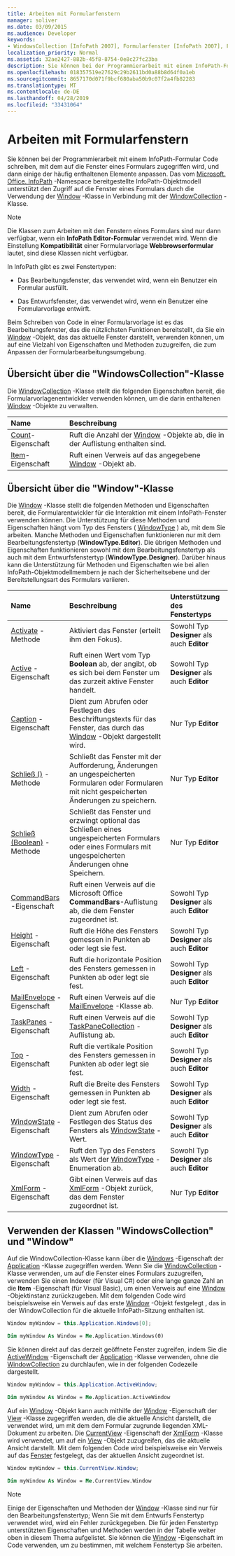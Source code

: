 ```yaml
---
title: Arbeiten mit Formularfenstern
manager: soliver
ms.date: 03/09/2015
ms.audience: Developer
keywords:
- WindowsCollection [InfoPath 2007], Formularfenster [InfoPath 2007], Fensterklasse [InfoPath 2007]
localization_priority: Normal
ms.assetid: 32ae2427-882b-45f8-8754-0e8c27fc23ba
description: Sie können bei der Programmierarbeit mit einem InfoPath-Formular Code schreiben, mit dem auf die Fenster eines Formulars zugegriffen wird, und dann einige der häufig enthaltenen Elemente anpassen. Das vom Microsoft. Office. InfoPath-Namespace bereitgestellte InfoPath-Objektmodell unterstützt den Zugriff auf die Fenster eines Formulars durch die Verwendung der Window-Klasse in Verbindung mit der WindowCollection-Klasse.
ms.openlocfilehash: 018357519e27629c29b2611bd0a88b8d64f0a1eb
ms.sourcegitcommit: 8657170d071f9bcf680aba50b9c07f2a4fb82283
ms.translationtype: MT
ms.contentlocale: de-DE
ms.lasthandoff: 04/28/2019
ms.locfileid: "33431064"
---
```

# <a name="work-with-form-windows"></a>Arbeiten mit Formularfenstern

Sie können bei der Programmierarbeit mit einem InfoPath-Formular Code schreiben, mit dem auf die Fenster eines Formulars zugegriffen wird, und dann einige der häufig enthaltenen Elemente anpassen. Das vom [Microsoft. Office. InfoPath](https://msdn.microsoft.com/library/Microsoft.Office.InfoPath.aspx) -Namespace bereitgestellte InfoPath-Objektmodell unterstützt den Zugriff auf die Fenster eines Formulars durch die Verwendung der [Window](https://msdn.microsoft.com/library/Microsoft.Office.InfoPath.Window.aspx) -Klasse in Verbindung mit der [WindowCollection](https://msdn.microsoft.com/library/Microsoft.Office.InfoPath.WindowCollection.aspx) -Klasse. 
  
> [!NOTE]
> Die Klassen zum Arbeiten mit den Fenstern eines Formulars sind nur dann verfügbar, wenn ein **InfoPath Editor-Formular** verwendet wird. Wenn die Einstellung **Kompatibilität** einer Formularvorlage **Webbrowserformular** lautet, sind diese Klassen nicht verfügbar. 
  
In InfoPath gibt es zwei Fenstertypen: 
  
- Das Bearbeitungsfenster, das verwendet wird, wenn ein Benutzer ein Formular ausfüllt.
    
- Das Entwurfsfenster, das verwendet wird, wenn ein Benutzer eine Formularvorlage entwirft.
    
Beim Schreiben von Code in einer Formularvorlage ist es das Bearbeitungsfenster, das die nützlichsten Funktionen bereitstellt, da Sie ein [Window](https://msdn.microsoft.com/library/Microsoft.Office.InfoPath.Window.aspx) -Objekt, das das aktuelle Fenster darstellt, verwenden können, um auf eine Vielzahl von Eigenschaften und Methoden zuzugreifen, die zum Anpassen der Formularbearbeitungsumgebung. 
  
## <a name="overview-of-the-windowscollection-class"></a>Übersicht über die "WindowsCollection"-Klasse

Die [WindowCollection](https://msdn.microsoft.com/library/Microsoft.Office.InfoPath.WindowCollection.aspx) -Klasse stellt die folgenden Eigenschaften bereit, die Formularvorlagenentwickler verwenden können, um die darin enthaltenen [Window](https://msdn.microsoft.com/library/Microsoft.Office.InfoPath.Window.aspx) -Objekte zu verwalten. 
  
|**Name**|**Beschreibung**|
|:-----|:-----|
|[Count](https://msdn.microsoft.com/library/Microsoft.Office.InfoPath.WindowCollection.Count.aspx)-Eigenschaft  <br/> |Ruft die Anzahl der [Window](https://msdn.microsoft.com/library/Microsoft.Office.InfoPath.Window.aspx) -Objekte ab, die in der Auflistung enthalten sind.  <br/> |
|[Item](https://msdn.microsoft.com/library/Microsoft.Office.InfoPath.WindowCollection.Item.aspx)-Eigenschaft  <br/> |Ruft einen Verweis auf das angegebene [Window](https://msdn.microsoft.com/library/Microsoft.Office.InfoPath.Window.aspx) -Objekt ab.  <br/> |
   
## <a name="overview-of-the-window-class"></a>Übersicht über die "Window"-Klasse

Die [Window](https://msdn.microsoft.com/library/Microsoft.Office.InfoPath.Window.aspx) -Klasse stellt die folgenden Methoden und Eigenschaften bereit, die Formularentwickler für die Interaktion mit einem InfoPath-Fenster verwenden können. Die Unterstützung für diese Methoden und Eigenschaften hängt vom Typ des Fensters ( [WindowType](https://msdn.microsoft.com/library/Microsoft.Office.InfoPath.WindowType.aspx) ) ab, mit dem Sie arbeiten. Manche Methoden und Eigenschaften funktionieren nur mit dem Bearbeitungsfenstertyp (**WindowType.Editor**). Die übrigen Methoden und Eigenschaften funktionieren sowohl mit dem Bearbeitungsfenstertyp als auch mit dem Entwurfsfenstertyp (**WindowType.Designer**). Darüber hinaus kann die Unterstützung für Methoden und Eigenschaften wie bei allen InfoPath-Objektmodellmembern je nach der Sicherheitsebene und der Bereitstellungsart des Formulars variieren.
  
|**Name**|**Beschreibung**|**Unterstützung des Fenstertyps**|
|:-----|:-----|:-----|
|[Activate](https://msdn.microsoft.com/library/Microsoft.Office.InfoPath.Window.Activate.aspx) -Methode  <br/> |Aktiviert das Fenster (erteilt ihm den Fokus).  <br/> |Sowohl Typ **Designer** als auch **Editor**  <br/> |
|[Active](https://msdn.microsoft.com/library/Microsoft.Office.InfoPath.Window.Active.aspx) -Eigenschaft  <br/> |Ruft einen Wert vom Typ **Boolean** ab, der angibt, ob es sich bei dem Fenster um das zurzeit aktive Fenster handelt.  <br/> |Sowohl Typ **Designer** als auch **Editor**  <br/> |
|[Caption](https://msdn.microsoft.com/library/Microsoft.Office.InfoPath.Window.Caption.aspx) -Eigenschaft  <br/> |Dient zum Abrufen oder Festlegen des Beschriftungstexts für das Fenster, das durch das [Window](https://msdn.microsoft.com/library/Microsoft.Office.InfoPath.Window.aspx) -Objekt dargestellt wird.  <br/> |Nur Typ **Editor**  <br/> |
|[Schließ ()](https://msdn.microsoft.com/library/Microsoft.Office.InfoPath.Window.Close.aspx) -Methode  <br/> |Schließt das Fenster mit der Aufforderung, Änderungen an ungespeicherten Formularen oder Formularen mit nicht gespeicherten Änderungen zu speichern.  <br/> |Nur Typ **Editor**  <br/> |
|[Schließ (Boolean)](https://msdn.microsoft.com/library/Microsoft.Office.InfoPath.Window.Close.aspx) -Methode  <br/> |Schließt das Fenster und erzwingt optional das Schließen eines ungespeicherten Formulars oder eines Formulars mit ungespeicherten Änderungen ohne Speichern.  <br/> |Nur Typ **Editor**  <br/> |
|[CommandBars](https://msdn.microsoft.com/library/Microsoft.Office.InfoPath.Window.CommandBars.aspx) -Eigenschaft  <br/> |Ruft einen Verweis auf die Microsoft Office **CommandBars**-Auflistung ab, die dem Fenster zugeordnet ist.  <br/> |Sowohl Typ **Designer** als auch **Editor**  <br/> |
|[Height](https://msdn.microsoft.com/library/Microsoft.Office.InfoPath.Window.Height.aspx) -Eigenschaft  <br/> |Ruft die Höhe des Fensters gemessen in Punkten ab oder legt sie fest.  <br/> |Sowohl Typ **Designer** als auch **Editor**  <br/> |
|[Left](https://msdn.microsoft.com/library/Microsoft.Office.InfoPath.Window.Left.aspx) -Eigenschaft  <br/> |Ruft die horizontale Position des Fensters gemessen in Punkten ab oder legt sie fest.  <br/> |Sowohl Typ **Designer** als auch **Editor**  <br/> |
|[MailEnvelope](https://msdn.microsoft.com/library/Microsoft.Office.InfoPath.Window.MailEnvelope.aspx) -Eigenschaft  <br/> |Ruft einen Verweis auf die [MailEnvelope](https://msdn.microsoft.com/library/Microsoft.Office.InfoPath.MailEnvelope.aspx) -Klasse ab.  <br/> |Nur Typ **Editor**  <br/> |
|[TaskPanes](https://msdn.microsoft.com/library/Microsoft.Office.InfoPath.Window.TaskPanes.aspx) -Eigenschaft  <br/> |Ruft einen Verweis auf die [TaskPaneCollection](https://msdn.microsoft.com/library/Microsoft.Office.InfoPath.TaskPaneCollection.aspx) -Auflistung ab.  <br/> |Sowohl Typ **Designer** als auch **Editor**  <br/> |
|[Top](https://msdn.microsoft.com/library/Microsoft.Office.InfoPath.Window.Top.aspx) -Eigenschaft  <br/> |Ruft die vertikale Position des Fensters gemessen in Punkten ab oder legt sie fest.  <br/> |Sowohl Typ **Designer** als auch **Editor**  <br/> |
|[Width](https://msdn.microsoft.com/library/Microsoft.Office.InfoPath.Window.Width.aspx) -Eigenschaft  <br/> |Ruft die Breite des Fensters gemessen in Punkten ab oder legt sie fest.  <br/> |Sowohl Typ **Designer** als auch **Editor**  <br/> |
|[WindowState](https://msdn.microsoft.com/library/Microsoft.Office.InfoPath.Window.WindowState.aspx) -Eigenschaft  <br/> |Dient zum Abrufen oder Festlegen des Status des Fensters als [WindowState](https://msdn.microsoft.com/library/Microsoft.Office.InfoPath.WindowState.aspx) -Wert.  <br/> |Sowohl Typ **Designer** als auch **Editor**  <br/> |
|[WindowType](https://msdn.microsoft.com/library/Microsoft.Office.InfoPath.Window.WindowType.aspx) -Eigenschaft  <br/> |Ruft den Typ des Fensters als Wert der [WindowType](https://msdn.microsoft.com/library/Microsoft.Office.InfoPath.WindowType.aspx) -Enumeration ab.  <br/> |Sowohl Typ **Designer** als auch **Editor**  <br/> |
|[XmlForm](https://msdn.microsoft.com/library/Microsoft.Office.InfoPath.Window.XmlForm.aspx) -Eigenschaft  <br/> |Gibt einen Verweis auf das [XmlForm](https://msdn.microsoft.com/library/Microsoft.Office.InfoPath.XmlForm.aspx) -Objekt zurück, das dem Fenster zugeordnet ist.  <br/> |Nur Typ **Editor**  <br/> |
   
## <a name="using-the-windowscollection-and-window-classes"></a>Verwenden der Klassen "WindowsCollection" und "Window"

Auf [](https://msdn.microsoft.com/library/Microsoft.Office.InfoPath.WindowCollection.aspx) die WindowCollection-Klasse kann über die [Windows](https://msdn.microsoft.com/library/Microsoft.Office.InfoPath.Application.Windows.aspx) -Eigenschaft der [Application](https://msdn.microsoft.com/library/Microsoft.Office.InfoPath.Application.aspx) -Klasse zugegriffen werden. Wenn Sie die [WindowCollection](https://msdn.microsoft.com/library/Microsoft.Office.InfoPath.WindowCollection.aspx) -Klasse verwenden, um auf die Fenster eines Formulars zuzugreifen, verwenden Sie einen Indexer (für Visual C#) oder eine lange ganze Zahl an die **Item** -Eigenschaft (für Visual Basic), um einen Verweis auf eine [Window](https://msdn.microsoft.com/library/Microsoft.Office.InfoPath.Window.aspx) -Objektinstanz zurückzugeben. Mit dem folgenden Code wird beispielsweise ein Verweis auf das erste [Window](https://msdn.microsoft.com/library/Microsoft.Office.InfoPath.Window.aspx) -Objekt festgelegt [](https://msdn.microsoft.com/library/Microsoft.Office.InfoPath.WindowCollection.aspx) , das in der WindowCollection für die aktuelle InfoPath-Sitzung enthalten ist. 
  
```cs
Window myWindow = this.Application.Windows[0];
```

```vb
Dim myWindow As Window = Me.Application.Windows(0)
```

Sie können direkt auf das derzeit geöffnete Fenster zugreifen, indem Sie die [ActiveWindow](https://msdn.microsoft.com/library/Microsoft.Office.InfoPath.Application.ActiveWindow.aspx) -Eigenschaft der [Application](https://msdn.microsoft.com/library/Microsoft.Office.InfoPath.Application.aspx) -Klasse verwenden, ohne die [WindowCollection](https://msdn.microsoft.com/library/Microsoft.Office.InfoPath.WindowCollection.aspx) zu durchlaufen, wie in der folgenden Codezeile dargestellt. 
  
```cs
Window myWindow = this.Application.ActiveWindow;
```

```vb
Dim myWindow As Window = Me.Application.ActiveWindow
```

Auf ein [Window](https://msdn.microsoft.com/library/Microsoft.Office.InfoPath.Window.aspx) -Objekt kann auch mithilfe der [Window](https://msdn.microsoft.com/library/Microsoft.Office.InfoPath.View.Window.aspx) -Eigenschaft der [View](https://msdn.microsoft.com/library/Microsoft.Office.InfoPath.View.aspx) -Klasse zugegriffen werden, die die aktuelle Ansicht darstellt, die verwendet wird, um mit dem dem Formular zugrunde liegenden XML-Dokument zu arbeiten. Die [CurrentView](https://msdn.microsoft.com/library/Microsoft.Office.InfoPath.XmlForm.CurrentView.aspx) -Eigenschaft der [XmlForm](https://msdn.microsoft.com/library/Microsoft.Office.InfoPath.XmlForm.aspx) -Klasse wird verwendet, um auf ein [View](https://msdn.microsoft.com/library/Microsoft.Office.InfoPath.View.aspx) -Objekt zuzugreifen, das die aktuelle Ansicht darstellt. Mit dem folgenden Code wird beispielsweise ein Verweis auf das [Fenster](https://msdn.microsoft.com/library/Microsoft.Office.InfoPath.Window.aspx) festgelegt, das der aktuellen Ansicht zugeordnet ist. 
  
```cs
Window myWindow = this.CurrentView.Window;
```

```vb
Dim myWindow As Window = Me.CurrentView.Window
```

> [!NOTE]
> Einige der Eigenschaften und Methoden der [Window](https://msdn.microsoft.com/library/Microsoft.Office.InfoPath.Window.aspx) -Klasse sind nur für den Bearbeitungsfenstertyp; Wenn Sie mit dem Entwurfs Fenstertyp verwendet wird, wird ein Fehler zurückgegeben. Die für jeden Fenstertyp unterstützten Eigenschaften und Methoden werden in der Tabelle weiter oben in diesem Thema aufgelistet. Sie können die [Window](https://msdn.microsoft.com/library/Microsoft.Office.InfoPath.Window.aspx) -Eigenschaft im Code verwenden, um zu bestimmen, mit welchem Fenstertyp Sie arbeiten. 
  

